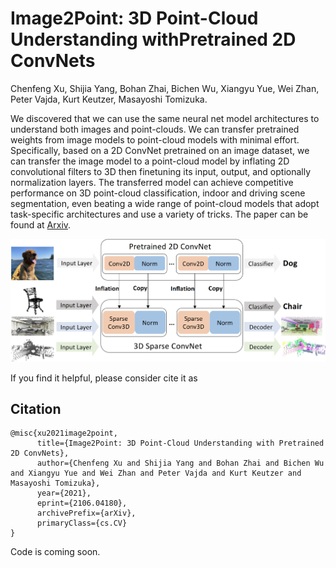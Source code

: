 # Image2Point: 3D Point-Cloud Understanding withPretrained 2D ConvNets
Chenfeng Xu, Shijia Yang, Bohan Zhai, Bichen Wu, Xiangyu Yue, Wei Zhan, Peter Vajda, Kurt Keutzer, Masayoshi Tomizuka.

We discovered that we can use the same neural net model architectures to understand both images and point-clouds. We can transfer pretrained weights from image models to point-cloud models with minimal effort. Specifically, based on a 2D ConvNet pretrained on an image dataset, we can transfer the image model to a point-cloud model by inflating 2D convolutional filters to 3D then finetuning its input, output, and optionally normalization layers. The transferred model can achieve competitive performance on 3D point-cloud classification, indoor and driving scene segmentation, even beating a wide range of point-cloud models that adopt task-specific architectures and use a variety of tricks. The paper can be found at [Arxiv](https://arxiv.org/abs/2106.04180).


<p align="center">
    <img src="./intro.png"/ width="900">
</p>

If you find it helpful, please consider cite it as
## Citation
```
@misc{xu2021image2point,
      title={Image2Point: 3D Point-Cloud Understanding with Pretrained 2D ConvNets}, 
      author={Chenfeng Xu and Shijia Yang and Bohan Zhai and Bichen Wu and Xiangyu Yue and Wei Zhan and Peter Vajda and Kurt Keutzer and Masayoshi Tomizuka},
      year={2021},
      eprint={2106.04180},
      archivePrefix={arXiv},
      primaryClass={cs.CV}
}
```

Code is coming soon.
